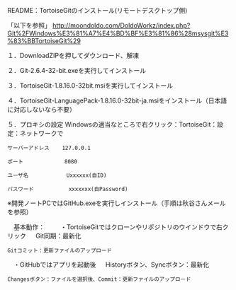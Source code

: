 README：TortoiseGitのインストール(リモートデスクトップ側)

「以下を参照」
http://moondoldo.com/DoldoWorkz/index.php?Git%2FWindows%E3%81%A7%E4%BD%BF%E3%81%86%28msysgit%E3%83%BBTortoiseGit%29

１．DownloadZIPを押してダウンロード、解凍

２．Git-2.6.4-32-bit.exeを実行してインストール

３．TortoiseGit-1.8.16.0-32bit.msiを実行してインストール

４．TortoiseGit-LanguagePack-1.8.16.0-32bit-ja.msiをインストール（日本語に対応しないなら不要）

５．プロキシの設定	Windowsの適当なところで右クリック：TortoiseGit：設定：ネットワークで

	サーバーアドレス	127.0.0.1

	ポート				8080

	ユーザ名			Uxxxxxx(自ID)

	パスワード			xxxxxxx(自Password)


※開発ノートPCではGitHub.exeを実行しインストール（手順は秋谷さんメールを参照）


　基本動作：
　
　・TortoiseGitではクローンやリポジトリのウインドウで右クリック
　
	Git同期：最新化
	
	Gitコミット：更新ファイルのアップロード


　・GitHubではアプリを起動後
　
	Historyボタン、Syncボタン：最新化
	
	Changesボタン：ファイルを選択後、Commit：更新ファイルのアップロード

